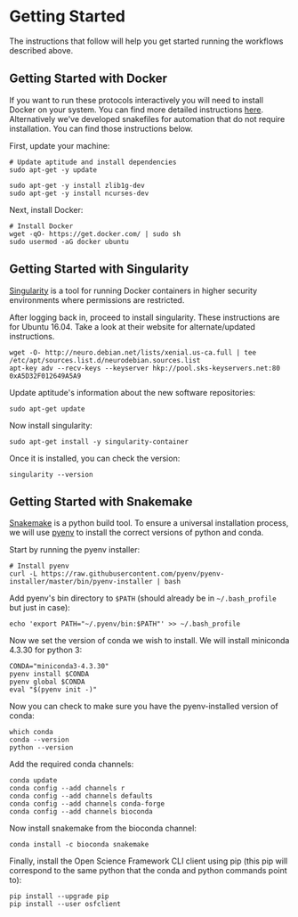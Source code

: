 # Getting Started

The instructions that follow will help you get started running the workflows
described above. 

## Getting Started with Docker

If you want to run these protocols interactively you will need to install Docker on your system. You can find more detailed instructions [here](https://docs.docker.com/install/). 
Alternatively we've developed snakefiles for automation that do not require installation. You can find those instructions below. 

First, update your machine:

```
# Update aptitude and install dependencies
sudo apt-get -y update

sudo apt-get -y install zlib1g-dev
sudo apt-get -y install ncurses-dev
```

Next, install Docker:

```
# Install Docker
wget -qO- https://get.docker.com/ | sudo sh
sudo usermod -aG docker ubuntu
```

## Getting Started with Singularity

[Singularity](http://singularity.lbl.gov) is a tool for running Docker containers 
in higher security environments where permissions are restricted.

After logging back in, proceed to install singularity. These instructions are for Ubuntu 16.04. Take a look at their website for alternate/updated instructions. 

```
wget -O- http://neuro.debian.net/lists/xenial.us-ca.full | tee /etc/apt/sources.list.d/neurodebian.sources.list
apt-key adv --recv-keys --keyserver hkp://pool.sks-keyservers.net:80 0xA5D32F012649A5A9
```

Update aptitude's information about the new software repositories:

```
sudo apt-get update
```

Now install singularity:

```
sudo apt-get install -y singularity-container
```

Once it is installed, you can check the version:

```
singularity --version
```

## Getting Started with Snakemake

[Snakemake](http://snakemake.readthedocs.io/en/stable/) is a python build tool.
To ensure a universal installation process, we will use [pyenv](https://github.com/pyenv/pyenv)
to install the correct versions of python and conda.

Start by running the pyenv installer:

```
# Install pyenv 
curl -L https://raw.githubusercontent.com/pyenv/pyenv-installer/master/bin/pyenv-installer | bash
```

Add pyenv's bin directory to `$PATH` (should already be in `~/.bash_profile` but just in case):

```
echo 'export PATH="~/.pyenv/bin:$PATH"' >> ~/.bash_profile
```

Now we set the version of conda we wish to install. We will install
miniconda 4.3.30 for python 3:

```
CONDA="miniconda3-4.3.30"
pyenv install $CONDA
pyenv global $CONDA
eval "$(pyenv init -)"
```

Now you can check to make sure you have the pyenv-installed version 
of conda:

```
which conda
conda --version
python --version
```

Add the required conda channels:

```
conda update
conda config --add channels r
conda config --add channels defaults
conda config --add channels conda-forge
conda config --add channels bioconda
```

Now install snakemake from the bioconda channel:

```
conda install -c bioconda snakemake
```

Finally, install the Open Science Framework CLI client
using pip (this pip will correspond to the same python 
that the conda and python commands point to):

```
pip install --upgrade pip
pip install --user osfclient
```
